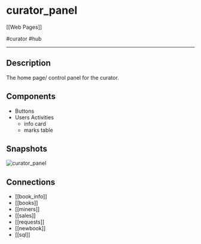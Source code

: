 # curator_panel

[[Web Pages]]

#curator #hub

---

## Description

The home page/ control panel for the curator.

## Components

* Buttons
* Users Activities
    * info card
    * marks table

## Snapshots

![curator_panel](curator_panel.png)

## Connections

* [[book_info]]
* [[books]]
* [[miners]]
* [[sales]]
* [[requests]]
* [[newbook]]
* [[sql]]